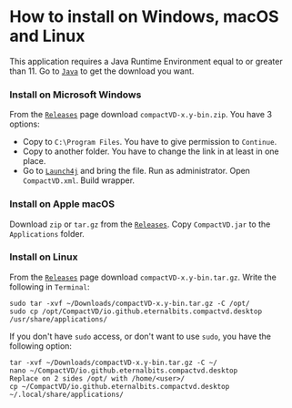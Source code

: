 # How to install on Windows, macOS and Linux

This application requires a Java Runtime Environment equal to or greater than 11.
 Go to [`Java`](https://www.oracle.com/java/technologies/downloads/) to get the download you want.

### Install on Microsoft Windows

From the [`Releases`](https://github.com/eternalbits/compactVD/releases/) page download `compactVD-x.y-bin.zip`. You have 3 options:
* Copy to `C:\Program Files`. You have to give permission to `Continue`.
* Copy to another folder. You have to change the link in at least in one place.
* Go to [`Launch4j`](http://launch4j.sourceforge.net/) and bring the file. Run as administrator. Open `CompactVD.xml`. Build wrapper.

### Install on Apple macOS

Download `zip` or `tar.gz` from the [`Releases`](https://github.com/eternalbits/compactVD/releases/). Copy `CompactVD.jar` to the `Applications` folder.

### Install on Linux

From the [`Releases`](https://github.com/eternalbits/compactVD/releases/) page download `compactVD-x.y-bin.tar.gz`. Write the following in `Terminal`:
````
sudo tar -xvf ~/Downloads/compactVD-x.y-bin.tar.gz -C /opt/
sudo cp /opt/CompactVD/io.github.eternalbits.compactvd.desktop /usr/share/applications/
````
If you don't have `sudo` access, or don't want to use `sudo`, you have the following option:
````
tar -xvf ~/Downloads/compactVD-x.y-bin.tar.gz -C ~/
nano ~/CompactVD/io.github.eternalbits.compactvd.desktop
Replace on 2 sides /opt/ with /home/<user>/
cp ~/CompactVD/io.github.eternalbits.compactvd.desktop ~/.local/share/applications/
````
